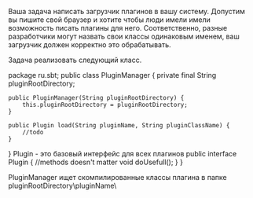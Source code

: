 Ваша задача написать загрузчик плагинов в вашу систему. Допустим вы пишите свой браузер и хотите чтобы люди имели имели возможность писать плагины для него. 
Соответственно, разные разработчики могут назвать свои классы одинаковым именем, ваш загрузчик должен корректно это обрабатывать. 

Задача реализовать следующий класс.

package ru.sbt;
public class PluginManager {
    private final String pluginRootDirectory;

    public PluginManager(String pluginRootDirectory) {
        this.pluginRootDirectory = pluginRootDirectory;
    }

    public Plugin load(String pluginName, String pluginClassName) {
        //todo
    }
}
Plugin - это базовый интерфейс  для всех плагинов
public interface Plugin {
    //methods doesn't matter
    void doUsefull();
}
}

PluginManager ищет скомпилированные классы плагина в папке pluginRootDirectory\pluginName\

